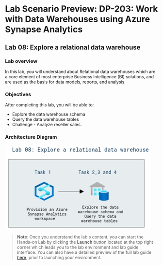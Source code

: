 # Lab Scenario Preview: DP-203: Work with Data Warehouses using Azure Synapse Analytics

## Lab 08: Explore a relational data warehouse

### Lab overview

In this lab, you will understand about Relational data warehouses which are a core element of most enterprise Business Intelligence (BI) solutions, and are used as the basis for data models, reports, and analysis.

### Objectives

After completing this lab, you will be able to:

- Explore the data warehouse schema
- Query the data warehouse tables
- Challenge - Analyze reseller sales.

### Architecture Diagram

   ![Azure portal with a cloud shell pane](./media/lab8.png)

>**Note**: Once you understand the lab's content, you can start the Hands-on Lab by clicking the **Launch** button located at the top right corner which leads you to the lab environment and lab guide interface. You can also have a detailed preview of the full lab guide [here](https://experience.cloudlabs.ai/#/labguidepreview/71b49940-3a1d-4fe9-b070-4e95a2527caa), prior to launching your environment.
